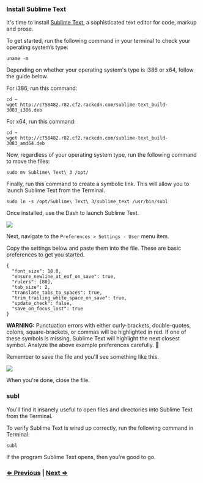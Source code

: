 ### Install Sublime Text

It's time to install [Sublime Text](http://www.sublimetext.com/3), a sophisticated text editor for code, markup and prose.

To get started, run the following command in your terminal to check your operating system’s type:

```
uname -m
```
Depending on whether your operating system's type is i386 or x64, follow the guide below.

For i386, run this command:

```
cd ~
wget http://c758482.r82.cf2.rackcdn.com/sublime-text_build-3083_i386.deb
```

For x64, run this command:

```
cd ~
wget http://c758482.r82.cf2.rackcdn.com/sublime-text_build-3083_amd64.deb
```

Now, regardless of your operating system type, run the following command to move the files:

```
sudo mv Sublime\ Text\ 3 /opt/
```
Finally, run this command to create a symbolic link. This will allow you to launch Sublime Text from the Terminal.

```
sudo ln -s /opt/Sublime\ Text\ 3/sublime_text /usr/bin/subl
```

Once installed, use the Dash to launch Sublime Text.

![](https://i.imgur.com/urq6WwX.png)


Next, navigate to the `Preferences > Settings - User` menu item.

Copy the settings below and paste them into the file. These are basic preferences to get you started.

```
{
  "font_size": 18.0,
  "ensure_newline_at_eof_on_save": true,
  "rulers": [80],
  "tab_size": 2,
  "translate_tabs_to_spaces": true,
  "trim_trailing_white_space_on_save": true,
  "update_check": false,
  "save_on_focus_lost": true
}
```

**WARNING:** Punctuation errors with either curly-brackets, double-quotes, colons, square-brackets, or commas will be highlighted in red. If one of these symbols is missing, Sublime Text will highlight the next closest symbol. Analyze the above example preferences carefully. :eyes:

Remember to save the file and you'll see something like this.

![](https://i.imgur.com/dGUbd34.png)

When you're done, close the file.

### subl

You'll find it insanely useful to open files and directories into Sublime Text from the Terminal.

To verify Sublime Text is wired up correctly, run the following command in Terminal:

```
subl 
```

If the program Sublime Text opens, then you're good to go.


### [⇐ Previous](2_apt.md) | [Next ⇒](4_git.md)
